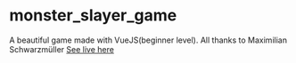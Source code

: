 # monster_slayer_game
A beautiful game made with VueJS(beginner level). All thanks to Maximilian Schwarzmüller
[See live here](https://focused-minsky-2b9090.netlify.app/)
